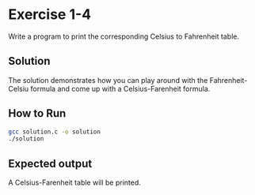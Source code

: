 # Exercise 1-4

Write a program to print the corresponding Celsius to Fahrenheit table.

## Solution
The solution demonstrates how you can play around with the Fahrenheit-Celsiu
formula and come up with a Celsius-Farenheit formula.

## How to Run
```bash
gcc solution.c -o solution
./solution
```

## Expected output
A Celsius-Farenheit table will be printed.
